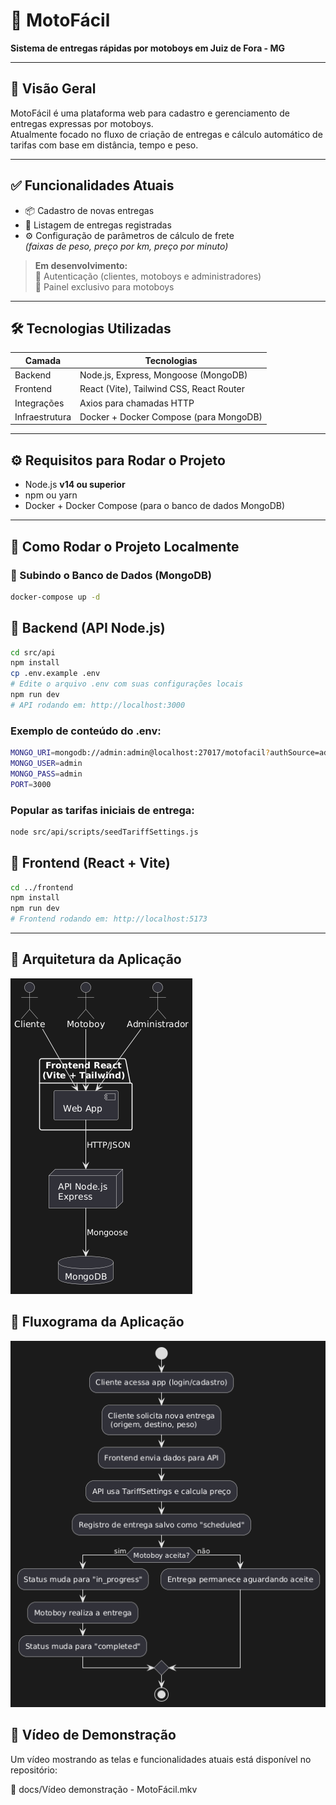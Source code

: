 # 🛵 MotoFácil

**Sistema de entregas rápidas por motoboys em Juiz de Fora - MG**

---

## 📌 Visão Geral

MotoFácil é uma plataforma web para cadastro e gerenciamento de entregas expressas por motoboys.  
Atualmente focado no fluxo de criação de entregas e cálculo automático de tarifas com base em distância, tempo e peso.

---

## ✅ Funcionalidades Atuais

- 📦 Cadastro de novas entregas
- 📃 Listagem de entregas registradas
- ⚙️ Configuração de parâmetros de cálculo de frete  
  *(faixas de peso, preço por km, preço por minuto)*

> **Em desenvolvimento:**  
🔐 Autenticação (clientes, motoboys e administradores)  
📲 Painel exclusivo para motoboys  

---

## 🛠️ Tecnologias Utilizadas

| **Camada**   | **Tecnologias**                                   |
|--------------|---------------------------------------------------|
| Backend      | Node.js, Express, Mongoose (MongoDB)             |
| Frontend     | React (Vite), Tailwind CSS, React Router         |
| Integrações  | Axios para chamadas HTTP                         |
| Infraestrutura | Docker + Docker Compose (para MongoDB)         |

---

## ⚙️ Requisitos para Rodar o Projeto

- Node.js **v14 ou superior**
- npm ou yarn
- Docker + Docker Compose (para o banco de dados MongoDB)

---

## 🚀 Como Rodar o Projeto Localmente

### 📌 Subindo o Banco de Dados (MongoDB)

```bash
docker-compose up -d
```

## 📌 Backend (API Node.js)

```bash
cd src/api
npm install
cp .env.example .env
# Edite o arquivo .env com suas configurações locais
npm run dev
# API rodando em: http://localhost:3000
```

### Exemplo de conteúdo do .env:

```bash
MONGO_URI=mongodb://admin:admin@localhost:27017/motofacil?authSource=admin
MONGO_USER=admin
MONGO_PASS=admin
PORT=3000
```

### Popular as tarifas iniciais de entrega:

```bash
node src/api/scripts/seedTariffSettings.js
```

## 📌 Frontend (React + Vite)

```bash
cd ../frontend
npm install
npm run dev
# Frontend rodando em: http://localhost:5173
```

---

## 📍 Arquitetura da Aplicação
![](docs/diagrama-arquitetura.png)

## 📍 Fluxograma da Aplicação
![](docs/diagrama-processo.png)

## 🎥 Vídeo de Demonstração

Um vídeo mostrando as telas e funcionalidades atuais está disponível no repositório:

📂 docs/Vídeo demonstração - MotoFácil.mkv
